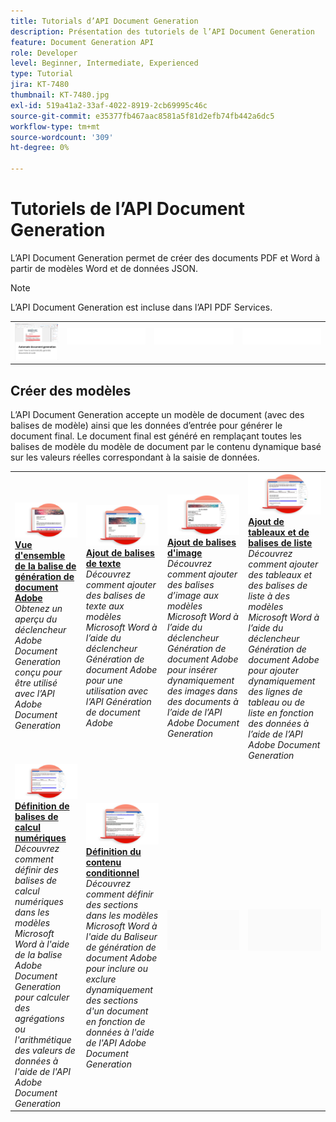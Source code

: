 ```yaml
---
title: Tutorials d’API Document Generation
description: Présentation des tutoriels de l’API Document Generation
feature: Document Generation API
role: Developer
level: Beginner, Intermediate, Experienced
type: Tutorial
jira: KT-7480
thumbnail: KT-7480.jpg
exl-id: 519a41a2-33af-4022-8919-2cb69995c46c
source-git-commit: e35377fb467aac8581a5f81d2efb74fb442a6dc5
workflow-type: tm+mt
source-wordcount: '309'
ht-degree: 0%

---
```



# Tutoriels de l’API Document Generation

L’API Document Generation permet de créer des documents PDF et Word à partir de modèles Word et de données JSON.

>[!NOTE]
>
>L’API Document Generation est incluse dans l’API PDF Services.

<table style="table-layout:fixed">
<tr>
 <td>
   <a href="automate-doc-gen.md">
      <img alt="Automatisation de la génération des documents" src="assets/automate-doc-gen.png" />
   </a>
  </td>
  <td>
    <img alt="Espaceur" src="../assets/WhiteBanner_Placeholder.png" />
    <div>
    <br>
  </td>
   <td>
    <img alt="Espaceur" src="../assets/WhiteBanner_Placeholder.png" />
    <div>
    <br>
  </td>
  </td>
   <td>
    <img alt="Espaceur" src="../assets/WhiteBanner_Placeholder.png" />
    <div>
    <br>
  </td>
</tr>
</table>

## Créer des modèles

L’API Document Generation accepte un modèle de document (avec des balises de modèle) ainsi que les données d’entrée pour générer le document final. Le document final est généré en remplaçant toutes les balises de modèle du modèle de document par le contenu dynamique basé sur les valeurs réelles correspondant à la saisie de données.

<table style="table-layout:fixed">
<tr>
 <td>
   <a href="taggeroverview.md">
      <img alt="Présentation de la balise Adobe Document Generation" src="assets/Taggeroverview_thumb.png" />
   </a>
    <div>
   <a href="taggeroverview.md"><strong>Vue d'ensemble de la balise de génération de document Adobe</strong></a>
    </div>
    <em>Obtenez un aperçu du déclencheur Adobe Document Generation conçu pour être utilisé avec l’API Adobe Document Generation</em>
    <br>
  </td>
  <td>
   <a href="taggeraddtexttags.md">
      <img alt="Ajout de balises de texte" src="assets/Taggertexttags_thumb.png" />
   </a>
    <div>
   <a href="taggeraddtexttags.md"><strong>Ajout de balises de texte</strong></a>
    </div>
    <em>Découvrez comment ajouter des balises de texte aux modèles Microsoft Word à l’aide du déclencheur Génération de document Adobe pour une utilisation avec l’API Génération de document Adobe</em>
    <br>
  </td>
  <td>
   <a href="taggeraddimagetags.md">
      <img alt="Ajout de balises d’image" src="assets/Taggerimagetags_thumb.png" />
   </a>
    <div>
   <a href="taggeraddimagetags.md"><strong>Ajout de balises d'image</strong></a>
    </div>
    <em>Découvrez comment ajouter des balises d’image aux modèles Microsoft Word à l’aide du déclencheur Génération de document Adobe pour insérer dynamiquement des images dans des documents à l’aide de l’API Adobe Document Generation</em>
    <br>
  </td>
  <td>
   <a href="taggertables.md">
      <img alt="Ajout de tableaux et de balises de liste" src="assets/Taggertables_thumb.png" />
   </a>
    <div>
   <a href="taggertables.md"><strong>Ajout de tableaux et de balises de liste</strong></a>
    </div>
    <em>Découvrez comment ajouter des tableaux et des balises de liste à des modèles Microsoft Word à l’aide du déclencheur Génération de document Adobe pour ajouter dynamiquement des lignes de tableau ou de liste en fonction des données à l’aide de l’API Adobe Document Generation</em>
    <br>
  </td>
</tr>
<tr>
  <td>
   <a href="taggercalculations.md">
      <img alt="Définition de balises de calcul numériques" src="assets/Taggercalculations_thumb.png" />
   </a>
    <div>
   <a href="taggercalculations.md"><strong>Définition de balises de calcul numériques</strong></a>
    </div>
    <em>Découvrez comment définir des balises de calcul numériques dans les modèles Microsoft Word à l'aide de la balise Adobe Document Generation pour calculer des agrégations ou l'arithmétique des valeurs de données à l'aide de l'API Adobe Document Generation</em>
    <br>
  </td>
  <td>
   <a href="taggerconditional.md">
      <img alt="Définition du contenu conditionnel" src="assets/Taggerconditional_thumb.png" />
   </a>
    <div>
   <a href="taggerconditional.md"><strong>Définition du contenu conditionnel</strong></a>
    </div>
    <em>Découvrez comment définir des sections dans les modèles Microsoft Word à l'aide du Baliseur de génération de document Adobe pour inclure ou exclure dynamiquement des sections d'un document en fonction de données à l'aide de l'API Adobe Document Generation</em>
    <br>
  </td>
  <td>
    <img alt="Espaceur" src="../assets/GrayBanner_Placeholder.png" />
    <div>
    <br>
  </td>
   <td>
    <img alt="Espaceur" src="../assets/GrayBanner_Placeholder.png" />
    <div>
    <br>
  </td>
</tr>
</table>
